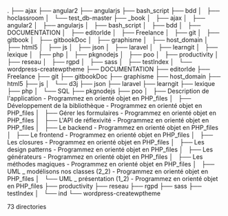 .
├── ajax
├── angular2
├── angularjs
├── bash_script
├── bdd
│   ├── hoclassroom
│   └── test_db-master
├── _book
│   ├── ajax
│   ├── angular2
│   ├── angularjs
│   ├── bash_script
│   ├── bdd
│   ├── DOCUMENTATION
│   ├── editorIde
│   ├── Freelance
│   ├── git
│   ├── gitbook
│   ├── gitbookDoc
│   ├── graphisme
│   ├── host_domain
│   ├── html5
│   ├── js
│   ├── json
│   ├── laravel
│   ├── learngit
│   ├── lexique
│   ├── php
│   ├── pkgnodejs
│   ├── poo
│   ├── productivity
│   ├── reseau
│   ├── rgpd
│   ├── sass
│   ├── testIndex
│   └── wordpress-createwptheme
├── DOCUMENTATION
├── editorIde
├── Freelance
├── git
├── gitbookDoc
├── graphisme
├── host_domain
├── html5
├── js
│   └── d3j
├── json
├── laravel
├── learngit
├── lexique
├── php
│   └── SQL
├── pkgnodejs
├── poo
│   ├── Description de l'application - Programmez en orienté objet en PHP_files
│   ├── Développement de la bibliothèque - Programmez en orienté objet en PHP_files
│   ├── Gérer les formulaires - Programmez en orienté objet en PHP_files
│   ├── L'API de réflexivité - Programmez en orienté objet en PHP_files
│   ├── Le backend - Programmez en orienté objet en PHP_files
│   ├── Le frontend - Programmez en orienté objet en PHP_files
│   ├── Les closures - Programmez en orienté objet en PHP_files
│   ├── Les design patterns - Programmez en orienté objet en PHP_files
│   ├── Les générateurs - Programmez en orienté objet en PHP_files
│   ├── Les méthodes magiques - Programmez en orienté objet en PHP_files
│   ├── UML _ modélisons nos classes (2_2) - Programmez en orienté objet en PHP_files
│   └── UML _ présentation (1_2) - Programmez en orienté objet en PHP_files
├── productivity
├── reseau
├── rgpd
├── sass
├── testIndex
│   └── ind
└── wordpress-createwptheme

73 directories
